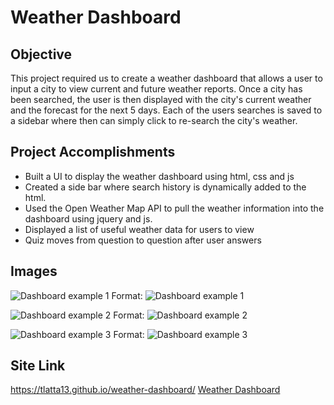 # Weather Dashboard

## Objective
This project required us to create a weather dashboard that allows a user to input a city to view current and future weather reports. Once a city has been searched, the user is then displayed with the city's current weather and the forecast for the next 5 days. Each of the users searches is saved to a sidebar where then can simply click to re-search the city's weather. 

## Project Accomplishments
* Built a UI to display the weather dashboard using html, css and js
* Created a side bar where search history is dynamically added to the html. 
* Used the Open Weather Map API to pull the weather information into the dashboard using jquery and js. 
* Displayed a list of useful weather data for users to view
* Quiz moves from question to question after user answers


## Images
![Dashboard example 1](Asset/Images/Weather-Dashboard-1.jpg)
Format: ![Dashboard example 1](Asset/Images/Weather-Dashboard-1.jpg)

![Dashboard example 2](Asset/Images/Weather-Dashboard-2.jpg)
Format: ![Dashboard example 2](Asset/Images/Weather-Dashboard-2.jpg)

![Dashboard example 3](Asset/Images/Weather-Dashboard-3.jpg")
Format: ![Dashboard example 3](Asset/Images/Weather-Dashboard-3.jpg)

## Site Link
https://tlatta13.github.io/weather-dashboard/
[Weather Dashboard](https://tlatta13.github.io/weather-dashboard/)